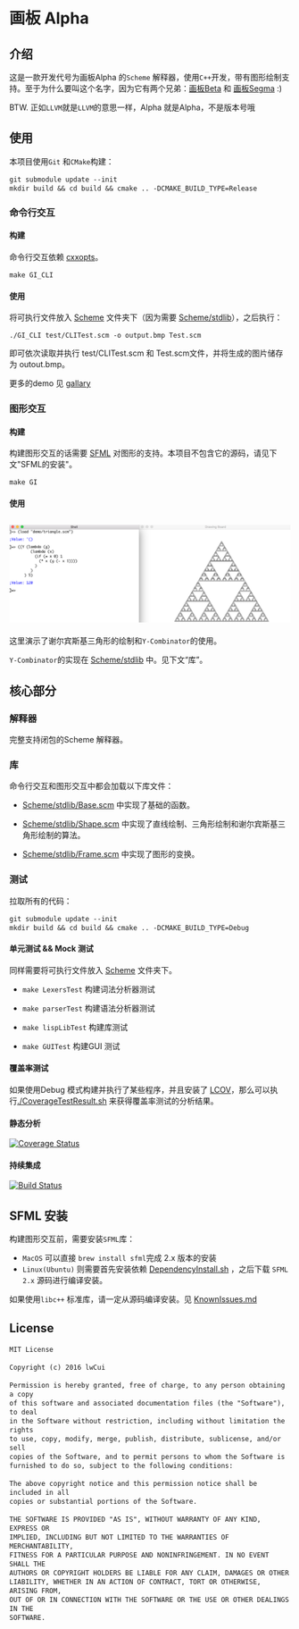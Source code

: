 # 画板 Alpha

## 介绍

这是一款开发代号为画板Alpha 的`Scheme` 解释器，使用`C++`开发，带有图形绘制支持。至于为什么要叫这个名字，因为它有两个兄弟：[画板Beta](https://github.com/P-ainters/Drawing-Board-Beta) 和 [画板Segma](https://github.com/P-ainters/Drawing-Board-Sigma) :)

BTW. 正如`LLVM`就是`LLVM`的意思一样，Alpha 就是Alpha，不是版本号哦

## 使用

本项目使用`Git` 和`CMake`构建：

```shell
git submodule update --init
mkdir build && cd build && cmake .. -DCMAKE_BUILD_TYPE=Release
```

### 命令行交互

#### 构建

命令行交互依赖 [cxxopts](https://github.com/jarro2783/cxxopts)。

```shell
make GI_CLI
```

#### 使用

将可执行文件放入  [Scheme](./Scheme) 文件夹下（因为需要 [Scheme/stdlib](./Scheme/stdlib)），之后执行：

```shell
./GI_CLI test/CLITest.scm -o output.bmp Test.scm
```

即可依次读取并执行 test/CLITest.scm 和 Test.scm文件，并将生成的图片储存为 outout.bmp。

更多的demo 见 [gallary](./gallary) 

### 图形交互

#### 构建

构建图形交互的话需要 [SFML](https://www.sfml-dev.org/) 对图形的支持。本项目不包含它的源码，请见下文"SFML的安装"。

```shell
make GI
```

#### 使用

##  ![Overview](picture/overview.png)

这里演示了谢尔宾斯基三角形的绘制和`Y-Combinator`的使用。

`Y-Combinator`的实现在 [Scheme/stdlib](./Scheme/stdlib) 中。见下文“库”。

## 核心部分

### 解释器

完整支持闭包的Scheme 解释器。

### 库

命令行交互和图形交互中都会加载以下库文件：

* [Scheme/stdlib/Base.scm](./Scheme/stdlib/Base.scm) 中实现了基础的函数。

* [Scheme/stdlib/Shape.scm](./Scheme/stdlib/Shape.scm) 中实现了直线绘制、三角形绘制和谢尔宾斯基三角形绘制的算法。
* [Scheme/stdlib/Frame.scm](./Scheme/stdlib/Frame.scm) 中实现了图形的变换。

### 测试

拉取所有的代码：

```shell
git submodule update --init
mkdir build && cd build && cmake .. -DCMAKE_BUILD_TYPE=Debug
```

#### 单元测试 && Mock 测试

同样需要将可执行文件放入  [Scheme](./Scheme) 文件夹下。

* `make LexersTest` 构建词法分析器测试

* `make parserTest` 构建语法分析器测试

* `make lispLibTest` 构建库测试

* `make GUITest` 构建GUI 测试


#### 覆盖率测试

如果使用Debug 模式构建并执行了某些程序，并且安装了 [LCOV](http://ltp.sourceforge.net/coverage/lcov.php)，那么可以执行[./CoverageTestResult.sh](./CoverageTestResult.sh) 来获得覆盖率测试的分析结果。

#### 静态分析

[![Coverage Status](https://scan.coverity.com/projects/11270/badge.svg?flat=1)](https://scan.coverity.com/projects/p-ainters-drawing-board-alpha)

#### 持续集成

[![Build Status](https://travis-ci.org/P-ainters/Drawing-Board-Alpha.svg?branch=v0.1-Beta)](https://travis-ci.org/P-ainters/Drawing-Board-Alpha)




## SFML 安装

构建图形交互前，需要安装`SFML`库：

* `MacOS` 可以直接 `brew install sfml`完成 2.x 版本的安装
* `Linux(Ubuntu)` 则需要首先安装依赖 [DependencyInstall.sh](./DependencyInstall.sh) ，之后下载 `SFML 2.x` 源码进行编译安装。


如果使用`libc++` 标准库，请一定从源码编译安装。见  [KnownIssues.md](./KnownIssues.md) 


## License

```
MIT License

Copyright (c) 2016 lwCui

Permission is hereby granted, free of charge, to any person obtaining a copy
of this software and associated documentation files (the "Software"), to deal
in the Software without restriction, including without limitation the rights
to use, copy, modify, merge, publish, distribute, sublicense, and/or sell
copies of the Software, and to permit persons to whom the Software is
furnished to do so, subject to the following conditions:

The above copyright notice and this permission notice shall be included in all
copies or substantial portions of the Software.

THE SOFTWARE IS PROVIDED "AS IS", WITHOUT WARRANTY OF ANY KIND, EXPRESS OR
IMPLIED, INCLUDING BUT NOT LIMITED TO THE WARRANTIES OF MERCHANTABILITY,
FITNESS FOR A PARTICULAR PURPOSE AND NONINFRINGEMENT. IN NO EVENT SHALL THE
AUTHORS OR COPYRIGHT HOLDERS BE LIABLE FOR ANY CLAIM, DAMAGES OR OTHER
LIABILITY, WHETHER IN AN ACTION OF CONTRACT, TORT OR OTHERWISE, ARISING FROM,
OUT OF OR IN CONNECTION WITH THE SOFTWARE OR THE USE OR OTHER DEALINGS IN THE
SOFTWARE.
```


